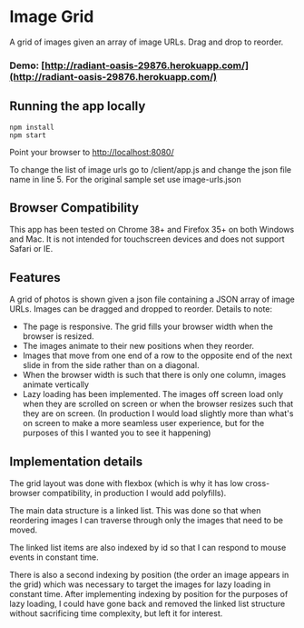 # Image Grid

A grid of images given an array of image URLs. Drag and drop to reorder.

### Demo: [http://radiant-oasis-29876.herokuapp.com/](http://radiant-oasis-29876.herokuapp.com/)

## Running the app locally

```
npm install
npm start
```
Point your browser to [http://localhost:8080/](http://localhost:8080/)

To change the list of image urls go to /client/app.js and change the json file name in line 5.
For the original sample set use image-urls.json

## Browser Compatibility

This app has been tested on Chrome 38+ and Firefox 35+ on both Windows and Mac. It is not intended for touchscreen devices and does not support Safari or IE.

## Features

A grid of photos is shown given a json file containing a JSON array of image URLs. Images can be dragged and dropped to reorder.
Details to note:
* The page is responsive. The grid fills your browser width when the browser is resized.
* The images animate to their new positions when they reorder.
* Images that move from one end of a row to the opposite end of the next slide in from the side rather than on a diagonal.
* When the browser width is such that there is only one column, images animate vertically
* Lazy loading has been implemented. The images off screen load only when they are scrolled on screen or when the browser resizes such that they are on screen.
(In production I would load slightly more than what's on screen to make a more seamless user experience, but for the purposes of this I wanted you to see it happening)

## Implementation details

The grid layout was done with flexbox (which is why it has low cross-browser compatibility, in production I would add polyfills).

The main data structure is a linked list. This was done so that when reordering images I can traverse through only the images that need to be moved.

The linked list items are also indexed by id so that I can respond to mouse events in constant time.

There is also a second indexing by position (the order an image appears in the grid) which was necessary to target
the images for lazy loading in constant time. After implementing indexing by position for the purposes of lazy loading,
I could have gone back and removed the linked list structure without sacrificing time complexity,
but left it for interest.
